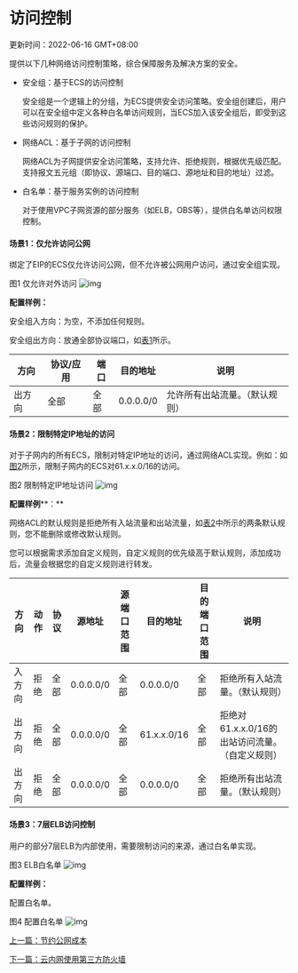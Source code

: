 # 访问控制

更新时间：2022-06-16 GMT+08:00

提供以下几种网络访问控制策略，综合保障服务及解决方案的安全。

- 安全组：基于ECS的访问控制

  安全组是一个逻辑上的分组，为ECS提供安全访问策略。安全组创建后，用户可以在安全组中定义各种白名单访问规则，当ECS加入该安全组后，即受到这些访问规则的保护。

- 网络ACL：基于子网的访问控制

  网络ACL为子网提供安全访问策略，支持允许、拒绝规则，根据优先级匹配。支持报文五元组（即协议、源端口、目的端口、源地址和目的地址）过滤。

- 白名单：基于服务实例的访问控制

  对于使用VPC子网资源的部分服务（如ELB，OBS等），提供白名单访问权限控制。

#### 场景1：仅允许访问公网

绑定了EIP的ECS仅允许访问公网，但不允许被公网用户访问，通过安全组实现。

图1 仅允许对外访问
![img](https://support.huaweicloud.com/bestpractice-vpc/zh-cn_image_0167909588.png)

**配置样例：**

安全组入方向：为空，不添加任何规则。

安全组出方向：放通全部协议端口，如[表1](https://support.huaweicloud.com/bestpractice-vpc/bestpractice_0005.html#bestpractice_0005__zh-cn_topic_0166547860_table854766319358)所示。



| 方向   | 协议/应用 | 端口 | 目的地址  | 说明                           |
| ------ | --------- | ---- | --------- | ------------------------------ |
| 出方向 | 全部      | 全部 | 0.0.0.0/0 | 允许所有出站流量。（默认规则） |

#### 场景2：限制特定IP地址的访问

对于子网内的所有ECS，限制对特定IP地址的访问，通过网络ACL实现。例如：如[图2](https://support.huaweicloud.com/bestpractice-vpc/bestpractice_0005.html#bestpractice_0005__zh-cn_topic_0166547860_fig774145314111)所示，限制子网内的ECS对61.x.x.0/16的访问。

图2 限制特定IP地址访问
![img](https://support.huaweicloud.com/bestpractice-vpc/zh-cn_image_0167333332.png)

**配置样例****：**

网络ACL的默认规则是拒绝所有入站流量和出站流量，如[表2](https://support.huaweicloud.com/bestpractice-vpc/bestpractice_0005.html#bestpractice_0005__zh-cn_topic_0166547860_table195634095313)中所示的两条默认规则，您不能删除或修改默认规则。

您可以根据需求添加自定义规则，自定义规则的优先级高于默认规则，添加成功后，流量会根据您的自定义规则进行转发。



| 方向   | 动作 | 协议 | 源地址    | 源端口范围 | 目的地址    | 目的端口范围 | 说明                                            |
| ------ | ---- | ---- | --------- | ---------- | ----------- | ------------ | ----------------------------------------------- |
| 入方向 | 拒绝 | 全部 | 0.0.0.0/0 | 全部       | 0.0.0.0/0   | 全部         | 拒绝所有入站流量。（默认规则）                  |
| 出方向 | 拒绝 | 全部 | 0.0.0.0/0 | 全部       | 61.x.x.0/16 | 全部         | 拒绝对61.x.x.0/16的出站访问流量。（自定义规则） |
| 出方向 | 拒绝 | 全部 | 0.0.0.0/0 | 全部       | 0.0.0.0/0   | 全部         | 拒绝所有出站流量。（默认规则）                  |

#### 场景3：7层ELB访问控制

用户的部分7层ELB为内部使用，需要限制访问的来源，通过白名单实现。

图3 ELB白名单
![img](https://support.huaweicloud.com/bestpractice-vpc/zh-cn_image_0167337776.png)

**配置样例：**

配置白名单。

图4 配置白名单
![img](https://support.huaweicloud.com/bestpractice-vpc/zh-cn_image_0171581192.png)

[上一篇：节约公网成本](https://support.huaweicloud.com/bestpractice-vpc/bestpractice_0006.html)

 

[下一篇：云内网使用第三方防火墙](https://support.huaweicloud.com/bestpractice-vpc/bestpractice_0008.html)